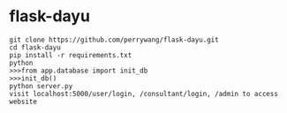 # flask-dayu
    git clone https://github.com/perrywang/flask-dayu.git
    cd flask-dayu
    pip install -r requirements.txt
    python
    >>>from app.database import init_db
    >>>init_db()
    python server.py
    visit localhost:5000/user/login, /consultant/login, /admin to access website
